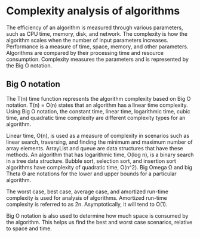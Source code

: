 
# Complexity analysis of algorithms

The efficiency of an algorithm is measured through various parameters, such as CPU time, memory, disk, and network. The complexity is how the algorithm scales when the number of input parameters increases. Performance is a measure of time, space, memory, and other parameters. Algorithms are compared by their processing time and resource consumption. Complexity measures the parameters and is represented by the Big O notation.

## Big O notation

The T(n) time function represents the algorithm complexity based on Big O notation. T(n) = O(n) states that an algorithm has a linear time complexity. Using Big O notation, the constant time, linear time, logarithmic time, cubic time, and quadratic time complexity are different complexity types for an algorithm.

Linear time, O(n), is used as a measure of complexity in scenarios such as linear search, traversing, and finding the minimum and maximum number of array elements. ArrayList and queue are data structures that have these methods. An algorithm that has logarithmic time, O(log n), is a binary search in a tree data structure. Bubble sort, selection sort, and insertion sort algorithms have complexity of quadratic time, O(n^2). Big Omega Ω and big Theta Θ are notations for the lower and upper bounds for a particular algorithm.

The worst case, best case, average case, and amortized run-time complexity is used for analysis of algorithms. Amortized run-time complexity is referred to as 2n. Asymptotically, it will tend to O(1).

Big O notation is also used to determine how much space is consumed by the algorithm. This helps us find the best and worst case scenarios, relative to space and time.
